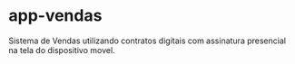 # app-vendas
Sistema de Vendas utilizando contratos digitais com assinatura presencial na tela do dispositivo movel.

